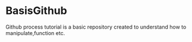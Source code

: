 # BasisGithub
Github process tutorial is a basic repository created to understand how to manipulate,function etc.
